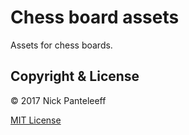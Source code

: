 # Chess board assets

Assets for chess boards.

## Copyright & License

© 2017 Nick Panteleeff

[MIT License](/LICENSE)
